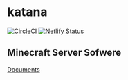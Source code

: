 # katana

[![CircleCI](https://circleci.com/gh/hiroki19990625/katana/tree/master.svg?style=svg)](https://circleci.com/gh/hiroki19990625/katana/tree/master)
[![Netlify Status](https://api.netlify.com/api/v1/badges/9f20c348-dd5d-4f10-b22c-e351a7024b62/deploy-status)](https://app.netlify.com/sites/katana-server/deploys)

## Minecraft Server Sofwere

[Documents](https://katana-server.netlify.com/)
